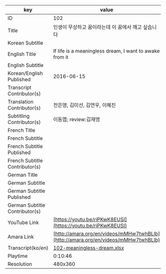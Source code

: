 |  key  |  value  |
|-------|---------|
| ID            | 102 |
| Title         | 인생이 무상하고 꿈이라는데 이 꿈에서 깨고 싶습니다 |
| Korean Subtitle |  |
| English Title | If life is a meaningless dream, I want to awake from it |
| English Subtitle |  |
| Korean/English Published     | 2016-06-15 |
| Transcript Contributor(s)   |  |
| Translation Contributor(s)   | 전은영, 김미선, 김연우, 이혜진 |
| Subtitling Contributor(s)   | 이동엽; review:김재명 |
| French Title |  |
| French Subtitle |  |
| French Subtitle Published |  |
| French Subtitle Contributor(s) |  |
| German Title |  |
| German Subtitle |  |
| German Subtitle Published |  |
| German Subtitle Contributor(s) |  |
| YouTube Link  | [https://youtu.be/riPKwK8EUSI](https://youtu.be/riPKwK8EUSI) |
| Amara Link    | [http://amara.org/en/videos/mMHw7twhBLlb](http://amara.org/en/videos/mMHw7twhBLlb) |
| Transcript(ko/en) | [102-meaningless-dream.xlsx](https://github.com/jungtosociety/dharma-qna/raw/master/sub/102/102-meaningless-dream.xlsx) |
| Playtime | 0:10:46 |
| Resolution | 480x360|
